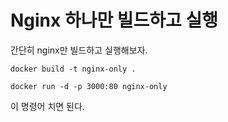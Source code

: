 # Nginx 하나만 빌드하고 실행

간단히 nginx만 빌드하고 실행해보자.

```
docker build -t nginx-only .

docker run -d -p 3000:80 nginx-only
```
이 명령어 치면 된다.